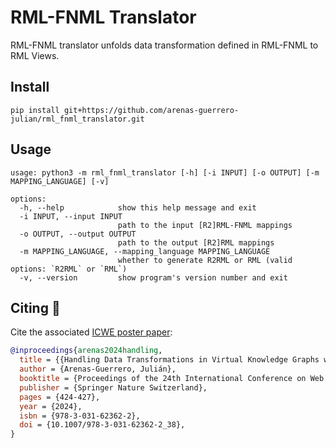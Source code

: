 # RML-FNML Translator

RML-FNML translator unfolds data transformation defined in RML-FNML to RML Views.

## Install

```
pip install git+https://github.com/arenas-guerrero-julian/rml_fnml_translator.git
```

## Usage

```
usage: python3 -m rml_fnml_translator [-h] [-i INPUT] [-o OUTPUT] [-m MAPPING_LANGUAGE] [-v]

options:
  -h, --help            show this help message and exit
  -i INPUT, --input INPUT
                        path to the input [R2]RML-FNML mappings
  -o OUTPUT, --output OUTPUT
                        path to the output [R2]RML mappings
  -m MAPPING_LANGUAGE, --mapping_language MAPPING_LANGUAGE
                        whether to generate R2RML or RML (valid options: `R2RML` or `RML`)
  -v, --version         show program's version number and exit
```

## Citing 💬

Cite the associated [ICWE poster paper](https://oa.upm.es/82205/1/2024_ICWE_RML_FNML_to_RML_Views.pdf):

```bib
@inproceedings{arenas2024handling,
  title = {{Handling Data Transformations in Virtual Knowledge Graphs with RML View Unfolding}},
  author = {Arenas-Guerrero, Julián},
  booktitle = {Proceedings of the 24th International Conference on Web Engineering},
  publisher = {Springer Nature Switzerland},
  pages = {424-427},
  year = {2024},
  isbn = {978-3-031-62362-2},
  doi = {10.1007/978-3-031-62362-2_38},
}
```
